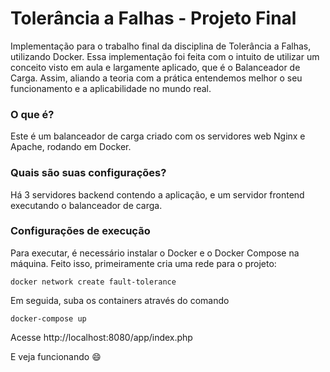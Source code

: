 # Tolerância a Falhas - Projeto Final
Implementação para o trabalho final da disciplina de Tolerância a Falhas, utilizando Docker.
Essa implementação foi feita com o intuito de utilizar um conceito visto em aula e largamente aplicado, que é o Balanceador de Carga. Assim, aliando a teoria com a prática entendemos melhor o seu funcionamento e a aplicabilidade no mundo real.

### O que é?
Este é um balanceador de carga criado com os servidores web Nginx e Apache, rodando em Docker.

### Quais são suas configurações?
Há 3 servidores backend contendo a aplicação, e um servidor frontend executando o balanceador de carga.

### Configurações de execução
Para executar, é necessário instalar o Docker e o Docker Compose na máquina. Feito isso, primeiramente cria uma rede para o projeto:

`docker network create fault-tolerance`

Em seguida, suba os containers através do comando

`docker-compose up`

Acesse http://localhost:8080/app/index.php

E veja funcionando :smile:
